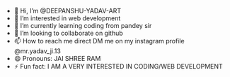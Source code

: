 - 👋 Hi, I’m @DEEPANSHU-YADAV-ART
- 👀 I’m interested in web development
- 🌱 I’m currently learning coding from pandey sir
- 💞️ I’m looking to collaborate on github
- 📫 How to reach me direct DM me on my instagram profile @mr.yadav_ji.13
- 😄 Pronouns: JAI SHREE RAM
- ⚡ Fun fact: I AM A VERY INTERESTED IN CODING/WEB DEVELOPMENT

<!---
DEEPANSHU-YADAV-ART/DEEPANSHU-YADAV-ART is a ✨ special ✨ repository because its `README.md` (this file) appears on your GitHub profile.
You can click the Preview link to take a look at your changes.
--->
